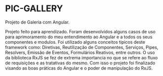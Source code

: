 # PIC-GALLERY
Projeto de Galeria com Angular.

Projeto feito para aprendizado. Foram desenvolvidos alguns casos de uso para aprimoramento do meu entendimento ao Angular e a todos 
os seus componentes e modulos. Foi utilizado alguns conceitos tipicos deste framework como: Diretivas, Reutilização de Componentes, 
Serviços, Pipes, Resolvers, Emissão de Eventos, Formulários Reativos, entre outros.
O uso da biblioteca RxJS se fez de extrema importancia no que se refere ao fluxo de requisições e as tratativas do mesmo. Com isso o 
projeto foi finalizado visando as boas práticas do Angular e o poder de manipulação do RxJS.
